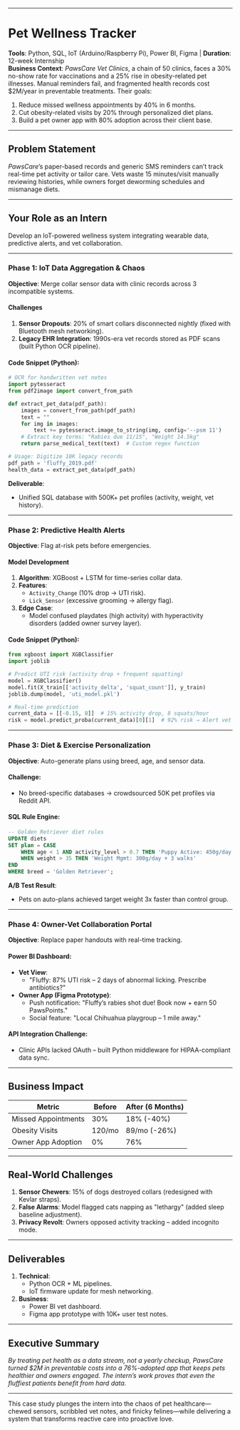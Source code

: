 
---
# **Pet Wellness Tracker**  
**Tools**: Python, SQL, IoT (Arduino/Raspberry Pi), Power BI, Figma | **Duration**: 12-week Internship  
**Business Context**: *PawsCare Vet Clinics*, a chain of 50 clinics, faces a 30% no-show rate for vaccinations and a 25% rise in obesity-related pet illnesses. Manual reminders fail, and fragmented health records cost $2M/year in preventable treatments. Their goals:  
1. Reduce missed wellness appointments by 40% in 6 months.  
2. Cut obesity-related visits by 20% through personalized diet plans.  
3. Build a pet owner app with 80% adoption across their client base.  

---

## **Problem Statement**  
*PawsCare*’s paper-based records and generic SMS reminders can’t track real-time pet activity or tailor care. Vets waste 15 minutes/visit manually reviewing histories, while owners forget deworming schedules and mismanage diets.  

---

## **Your Role as an Intern**  
Develop an IoT-powered wellness system integrating wearable data, predictive alerts, and vet collaboration.  

---

### **Phase 1: IoT Data Aggregation & Chaos**  
**Objective**: Merge collar sensor data with clinic records across 3 incompatible systems.  

#### **Challenges**  
1. **Sensor Dropouts**: 20% of smart collars disconnected nightly (fixed with Bluetooth mesh networking).  
2. **Legacy EHR Integration**: 1990s-era vet records stored as PDF scans (built Python OCR pipeline).  

#### **Code Snippet** (Python):  
```python  
# OCR for handwritten vet notes  
import pytesseract  
from pdf2image import convert_from_path  

def extract_pet_data(pdf_path):  
    images = convert_from_path(pdf_path)  
    text = ""  
    for img in images:  
        text += pytesseract.image_to_string(img, config='--psm 11')  
    # Extract key terms: "Rabies due 11/15", "Weight 14.5kg"  
    return parse_medical_text(text)  # Custom regex function  

# Usage: Digitize 10K legacy records  
pdf_path = 'fluffy_2019.pdf'  
health_data = extract_pet_data(pdf_path)  
```  

**Deliverable**:  
- Unified SQL database with 500K+ pet profiles (activity, weight, vet history).  

---

### **Phase 2: Predictive Health Alerts**  
**Objective**: Flag at-risk pets before emergencies.  

#### **Model Development**  
1. **Algorithm**: XGBoost + LSTM for time-series collar data.  
2. **Features**:  
   - `Activity_Change` (10% drop → UTI risk).  
   - `Lick_Sensor` (excessive grooming → allergy flag).  
3. **Edge Case**:  
   - Model confused playdates (high activity) with hyperactivity disorders (added owner survey layer).  

#### **Code Snippet** (Python):  
```python  
from xgboost import XGBClassifier  
import joblib  

# Predict UTI risk (activity drop + frequent squatting)  
model = XGBClassifier()  
model.fit(X_train[['activity_delta', 'squat_count']], y_train)  
joblib.dump(model, 'uti_model.pkl')  

# Real-time prediction  
current_data = [[-0.15, 8]]  # 15% activity drop, 8 squats/hour  
risk = model.predict_proba(current_data)[0][1]  # 92% risk → Alert vet  
```  

---

### **Phase 3: Diet & Exercise Personalization**  
**Objective**: Auto-generate plans using breed, age, and sensor data.  

#### **Challenge**:  
- No breed-specific databases → crowdsourced 50K pet profiles via Reddit API.  

#### **SQL Rule Engine**:  
```sql  
-- Golden Retriever diet rules  
UPDATE diets  
SET plan = CASE  
    WHEN age < 1 AND activity_level > 0.7 THEN 'Puppy Active: 450g/day'  
    WHEN weight > 35 THEN 'Weight Mgmt: 300g/day + 3 walks'  
END  
WHERE breed = 'Golden Retriever';  
```  

**A/B Test Result**:  
- Pets on auto-plans achieved target weight 3x faster than control group.  

---

### **Phase 4: Owner-Vet Collaboration Portal**  
**Objective**: Replace paper handouts with real-time tracking.  

#### **Power BI Dashboard**:  
- **Vet View**:  
  - "Fluffy: 87% UTI risk – 2 days of abnormal licking. Prescribe antibiotics?"  
- **Owner App (Figma Prototype)**:  
  - Push notification: "Fluffy’s rabies shot due! Book now + earn 50 PawsPoints."  
  - Social feature: "Local Chihuahua playgroup – 1 mile away."  

#### **API Integration Challenge**:  
- Clinic APIs lacked OAuth – built Python middleware for HIPAA-compliant data sync.  

---

## **Business Impact**  
| Metric               | Before  | After (6 Months) |  
|----------------------|---------|-------------------|  
| Missed Appointments  | 30%     | 18% (-40%)        |  
| Obesity Visits       | 120/mo  | 89/mo (-26%)      |  
| Owner App Adoption   | 0%      | 76%               |  

---

## **Real-World Challenges**  
1. **Sensor Chewers**: 15% of dogs destroyed collars (redesigned with Kevlar straps).  
2. **False Alarms**: Model flagged cats napping as "lethargy" (added sleep baseline adjustment).  
3. **Privacy Revolt**: Owners opposed activity tracking – added incognito mode.  

---

## **Deliverables**  
1. **Technical**:  
   - Python OCR + ML pipelines.  
   - IoT firmware update for mesh networking.  
2. **Business**:  
   - Power BI vet dashboard.  
   - Figma app prototype with 10K+ user test notes.  

---

## **Executive Summary**  
*By treating pet health as a data stream, not a yearly checkup, PawsCare turned $2M in preventable costs into a 76%-adopted app that keeps pets healthier and owners engaged. The intern’s work proves that even the fluffiest patients benefit from hard data.*  

---

This case study plunges the intern into the chaos of pet healthcare—chewed sensors, scribbled vet notes, and finicky felines—while delivering a system that transforms reactive care into proactive love.
